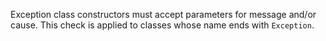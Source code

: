 
Exception class constructors must accept parameters for message and/or cause. This check is applied to classes whose name ends with `Exception`.
